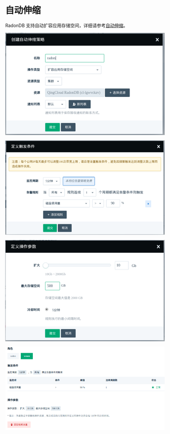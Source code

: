 ---
---

# 自动伸缩

RadonDB 支持自动扩容应用存储空间，详细请参考[自动伸缩](https://docs.qingcloud.com/product/operation/autoscaling)。

![自动伸缩](../_images/autoscaling_1.png)

![自动伸缩](../_images/autoscaling_2.png)

![自动伸缩](../_images/autoscaling_3.png)

![自动伸缩](../_images/autoscaling_4.png)